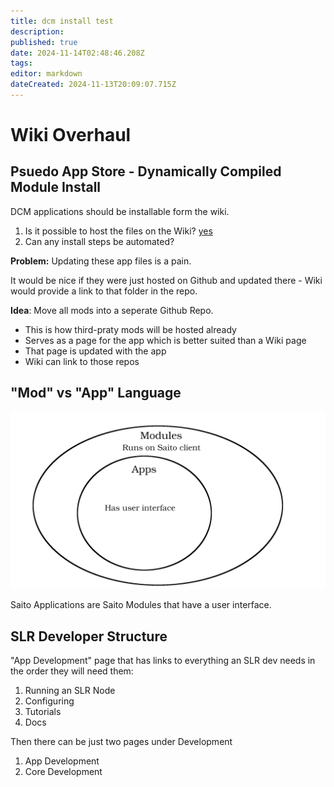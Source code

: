 ```yaml
---
title: dcm install test
description: 
published: true
date: 2024-11-14T02:48:46.208Z
tags: 
editor: markdown
dateCreated: 2024-11-13T20:09:07.715Z
---
```


# Wiki Overhaul



## <div id="app">Psuedo App Store - Dynamically Compiled Module Install</div>

DCM applications should be installable form the wiki.

1. Is it possible to host the files on the Wiki? [yes](/tutorial01.saito)
2. Can any install steps be automated?

**Problem:** Updating these app files is a pain.

It would be nice if they were just hosted on Github and updated there - Wiki would provide a link to that folder in the repo.

**Idea**:
Move all mods into a seperate Github Repo.

* This is how third-praty mods will be hosted already
* Serves as a page for the app which is better suited than a Wiki page
* That page is updated with the app
* Wiki can link to those repos

<!--An app can be hosted which fethes and installs from such a link, or installs a user uploaded file for more advanced users wishing to install trustlessly i.e. have access to source code.-->

## <div id="mods">"Mod" vs "App" Language</div>

![apps-vs-mods.png](/apps-vs-mods.png)

Saito Applications are Saito Modules that have a user interface.

## SLR Developer Structure

"App Development" page that has links to everything an SLR dev needs in the order they will need them:

1. Running an SLR Node
2. Configuring
3. Tutorials
4. Docs

Then there can be just two pages under Development
1. App Development
2. Core Development